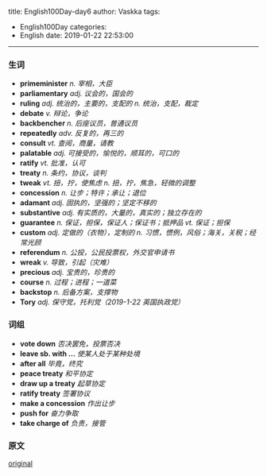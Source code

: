 title: English100Day-day6
author: Vaskka
tags:
  - English100Day
categories:
  - English
date: 2019-01-22 22:53:00
---
### 生词

+ **primeminister** *n. 宰相，大臣*
+ **parliamentary** *adj. 议会的，国会的*
+ **ruling** *adj. 统治的，主要的，支配的 n. 统治，支配，裁定*
+ **debate** *v. 辩论，争论*
+ **backbencher** *n. 后座议员，普通议员*
+ **repeatedly** *adv. 反复的，再三的*
+ **consult** *vt. 查阅，商量，请教*
+ **palatable** *adj. 可接受的，愉悦的，顺耳的，可口的*
+ **ratify** *vt. 批准，认可*
+ **treaty** *n. 条约，协议，谈判*
+ **tweak** *vt. 扭，拧，使焦虑 n. 扭，拧，焦急，轻微的调整*
+ **concession** *n. 让步；特许；承让；退位*
+ **adamant** *adj. 固执的，坚强的；坚定不移的*
+ **substantive** *adj. 有实质的，大量的，真实的；独立存在的*
+ **guarantee** *n. 保证，担保，保证人；保证书；抵押品 vt. 保证；担保*
+ **custom** *adj. 定做的（衣物），定制的 n. 习惯，惯例，风俗；海关，关税；经常光顾*
+ **referendum** *n. 公投，公民投票权，外交官申请书*
+ **wreak** *v. 导致，引起（灾难）*
+ **precious** *adj. 宝贵的，珍贵的*
+ **course** *n. 过程；进程；一道菜*
+ **backstop** *n. 后备方案，支撑物*
+ **Tory** *adj. 保守党，托利党（2019-1-22 英国执政党）*

### 词组

+ **vote down** *否决罢免，投票否决*
+ **leave sb. with ...** *使某人处于某种处境*
+ **after all** *毕竟，终究*
+ **peace treaty** *和平协定*
+ **draw up a treaty** *起草协定*
+ **ratify treaty** *签署协议*
+ **make a concession** *作出让步*
+ **push for** *奋力争取*
+ **take charge of** *负责，接管*

### 原文

[original](https://www.economist.com/britain/2019/01/15/theresa-may-loses-big-over-her-brexit-deal)